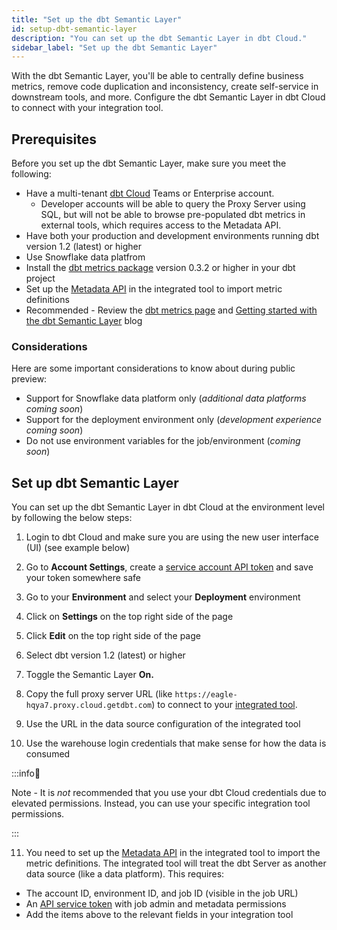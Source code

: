 ```yaml
---
title: "Set up the dbt Semantic Layer"
id: setup-dbt-semantic-layer
description: "You can set up the dbt Semantic Layer in dbt Cloud."
sidebar_label: "Set up the dbt Semantic Layer"
---
```


With the dbt Semantic Layer, you'll be able to centrally define business metrics, remove code duplication and inconsistency, create self-service in downstream tools, and more. Configure the dbt Semantic Layer in dbt Cloud to connect with your integration tool. 

## Prerequisites

Before you set up the dbt Semantic Layer, make sure you meet the following:

- Have a multi-tenant [dbt Cloud](https://cloud.getdbt.com/) Teams or Enterprise account. 
   * Developer accounts will be able to query the Proxy Server using SQL, but will not be able to browse pre-populated dbt metrics in external tools, which requires access to the Metadata API.
- Have both your production and development environments running dbt version 1.2 (latest) or higher
- Use Snowflake data platfrom 
- Install the [dbt metrics package](https://hub.getdbt.com/dbt-labs/metrics/latest/) version 0.3.2 or higher in your dbt project
- Set up the [Metadata API](/docs/dbt-cloud/dbt-cloud-api/metadata/metadata-overview) in the integrated tool to import metric definitions
- Recommended - Review the [dbt metrics page](/docs/building-a-dbt-project/metrics) and [Getting started with the dbt Semantic Layer](https://docs.getdbt.com/blog/getting-started-with-the-dbt-semantic-layer) blog

### Considerations

Here are some important considerations to know about during public preview:

- Support for Snowflake data platform only (_additional data platforms coming soon_)
- Support for the deployment environment only (_development experience coming soon_)
- Do not use environment variables for the job/environment (_coming soon_)

## Set up dbt Semantic Layer

You can set up the dbt Semantic Layer in dbt Cloud at the environment level by following the below steps:

1. Login to dbt Cloud and make sure you are using the new user interface (UI) (see example below)

2. Go to **Account Settings**, create a [service account API token](/docs/dbt-cloud/dbt-cloud-api/service-tokens) and save your token somewhere safe

3. Go to your **Environment** and select your **Deployment** environment

4. Click on **Settings** on the top right side of the page

5. Click **Edit** on the top right side of the page

6. Select dbt version 1.2 (latest) or higher

7. Toggle the Semantic Layer **On.**

8. Copy the full proxy server URL (like `https://eagle-hqya7.proxy.cloud.getdbt.com`) to connect to your [integrated tool](https://www.getdbt.com/product/semantic-layer-integrations). 

9. Use the URL in the data source configuration of the integrated tool

10. Use the warehouse login credentials that make sense for how the data is consumed

:::info📌 

Note  - It is *not* recommended that you use your dbt Cloud credentials due to elevated permissions. Instead, you can use your specific integration tool permissions.

:::

11. You need to set up the [Metadata API](/docs/dbt-cloud/dbt-cloud-api/metadata/metadata-overview) in the integrated tool to import the metric definitions. The integrated tool will treat the dbt Server as another data source (like a data platform). This requires:

- The account ID, environment ID, and job ID (visible in the job URL)
- An [API service token](/docs/dbt-cloud/dbt-cloud-api/service-tokens) with job admin and metadata permissions
- Add the items above to the relevant fields in your integration tool

<Lightbox src="/img/docs/dbt-cloud/semantic-layer/configure-sl.png" title="Set up dbt Semantic Layer in dbt Cloud" />
